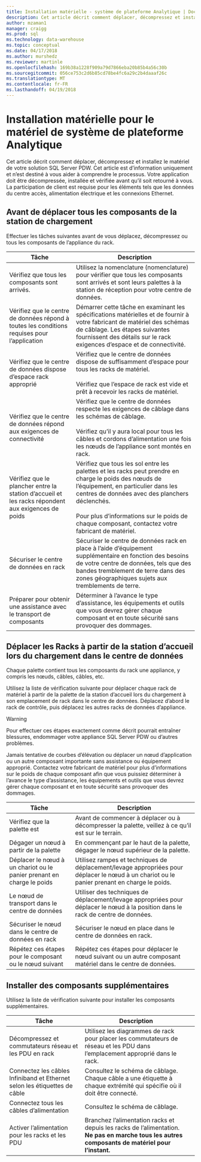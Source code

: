 ```yaml
---
title: Installation matérielle - système de plateforme Analytique | Documents Microsoft
description: Cet article décrit comment déplacer, décompressez et installez le matériel de votre solution SQL Server PDW. Cet article est d’information uniquement et n’est destiné à vous aider à comprendre le processus. Votre application doit être décompressée, installée et vérifiée avant qu’il soit retourné à vous. La participation de client est requise pour les éléments tels que les données du centre accès, alimentation électrique et les connexions Ethernet.
author: mzaman1
manager: craigg
ms.prod: sql
ms.technology: data-warehouse
ms.topic: conceptual
ms.date: 04/17/2018
ms.author: murshedz
ms.reviewer: martinle
ms.openlocfilehash: 169b38a1228f909a79d7866eba20b85b4a56c30b
ms.sourcegitcommit: 056ce753c2d6b85cd78be4fc6a29c2b4daaaf26c
ms.translationtype: MT
ms.contentlocale: fr-FR
ms.lasthandoff: 04/19/2018
---
```

# <a name="hardware-installation-for-analytics-platform-system-appliance"></a>Installation matérielle pour le matériel de système de plateforme Analytique
Cet article décrit comment déplacer, décompressez et installez le matériel de votre solution SQL Server PDW. Cet article est d’information uniquement et n’est destiné à vous aider à comprendre le processus. Votre application doit être décompressée, installée et vérifiée avant qu’il soit retourné à vous. La participation de client est requise pour les éléments tels que les données du centre accès, alimentation électrique et les connexions Ethernet.  
  
## <a name="BeforeMoving"></a>Avant de déplacer tous les composants de la station de chargement  
Effectuer les tâches suivantes avant de vous déplacez, décompressez ou tous les composants de l’appliance du rack.  
  
|Tâche| Description|  
|--------|---------------|  
|Vérifiez que tous les composants sont arrivés.|Utilisez la nomenclature (nomenclature) pour vérifier que tous les composants sont arrivés et sont leurs palettes à la station de réception pour votre centre de données.|  
|Vérifiez que le centre de données répond à toutes les conditions requises pour l’application|Démarrer cette tâche en examinant les spécifications matérielles et de fournir à votre fabricant de matériel des schémas de câblage. Les étapes suivantes fournissent des détails sur le rack exigences d’espace et de connectivité.|  
|Vérifiez que le centre de données dispose d’espace rack approprié|Vérifiez que le centre de données dispose de suffisamment d’espace pour tous les racks de matériel.<br /><br />Vérifiez que l’espace de rack est vide et prêt à recevoir les racks de matériel.|  
|Vérifiez que le centre de données répond aux exigences de connectivité|Vérifiez que le centre de données respecte les exigences de câblage dans les schémas de câblage.<br /><br />Vérifiez qu’il y aura local pour tous les câbles et cordons d’alimentation une fois les nœuds de l’appliance sont montés en rack.|  
|Vérifiez que le plancher entre la station d’accueil et les racks répondent aux exigences de poids|Vérifiez que tous les sol entre les palettes et les racks peut prendre en charge le poids des nœuds de l’équipement, en particulier dans les centres de données avec des planchers déclenchés.<br /><br />Pour plus d’informations sur le poids de chaque composant, contactez votre fabricant de matériel.|  
|Sécuriser le centre de données en rack|Sécuriser le centre de données rack en place à l’aide d’équipement supplémentaire en fonction des besoins de votre centre de données, tels que des bandes tremblement de terre dans des zones géographiques sujets aux tremblements de terre.|  
|Préparer pour obtenir une assistance avec le transport de composants|Déterminer à l’avance le type d’assistance, les équipements et outils que vous devrez gérer chaque composant et en toute sécurité sans provoquer des dommages.|  
  
## <a name="Moving"></a>Déplacer les Racks à partir de la station d’accueil lors du chargement dans le centre de données  
Chaque palette contient tous les composants du rack une appliance, y compris les nœuds, câbles, câbles, etc.  
  
Utilisez la liste de vérification suivante pour déplacer chaque rack de matériel à partir de la palette de la station d’accueil lors du chargement à son emplacement de rack dans le centre de données. Déplacez d’abord le rack de contrôle, puis déplacez les autres racks de données d’appliance.  
  
> [!WARNING]  
> Pour effectuer ces étapes exactement comme décrit pourrait entraîner blessures, endommager votre appliance SQL Server PDW ou d’autres problèmes.  
>   
> Jamais tentative de courbes d’élévation ou déplacer un nœud d’application ou un autre composant importante sans assistance ou équipement approprié. Contactez votre fabricant de matériel pour plus d’informations sur le poids de chaque composant afin que vous puissiez déterminer à l’avance le type d’assistance, les équipements et outils que vous devrez gérer chaque composant et en toute sécurité sans provoquer des dommages.  
  
|Tâche| Description|  
|--------|---------------|  
|Vérifiez que la palette est|Avant de commencer à déplacer ou à décompresser la palette, veillez à ce qu’il est sur le terrain.|  
|Dégager un nœud à partir de la palette|En commençant par le haut de la palette, dégager le nœud supérieur de la palette.|  
|Déplacer le nœud à un chariot ou le panier prenant en charge le poids|Utilisez rampes et techniques de déplacement/levage appropriées pour déplacer le nœud à un chariot ou le panier prenant en charge le poids.|  
|Le nœud de transport dans le centre de données|Utiliser des techniques de déplacement/levage appropriées pour déplacer le nœud à la position dans le rack de centre de données.|  
|Sécuriser le nœud dans le centre de données en rack|Sécuriser le nœud en place dans le centre de données en rack.|  
|Répétez ces étapes pour le composant ou le nœud suivant|Répétez ces étapes pour déplacer le nœud suivant ou un autre composant matériel dans le centre de données.|  
  
## <a name="AfterMoving"></a>Installer des composants supplémentaires  
Utilisez la liste de vérification suivante pour installer les composants supplémentaires.  
  
|Tâche| Description||  
|--------|---------------|-|  
|Décompressez et commutateurs réseau et les PDU en rack|Utilisez les diagrammes de rack pour placer les commutateurs de réseau et les PDU dans l’emplacement approprié dans le rack.||  
|Connectez les câbles Infiniband et Ethernet selon les étiquettes de câble|Consultez le schéma de câblage. Chaque câble a une étiquette à chaque extrémité qui spécifie où il doit être connecté.||  
|Connectez tous les câbles d’alimentation|Consultez le schéma de câblage.||  
|Activer l’alimentation pour les racks et les PDU|Branchez l’alimentation racks et depuis les racks de l’alimentation. **Ne pas en marche tous les autres composants de matériel pour l’instant.**||  
  
<!-- MISSING LINKS ## See Also  
[Common Metadata Query Examples &#40;SQL Server PDW&#41;](../sqlpdw/common-metadata-query-examples-sql-server-pdw.md)  -->  
  
